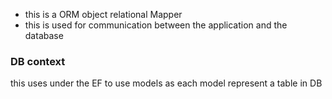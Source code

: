 
- this is a ORM object relational Mapper 
- this is used for communication between the application and the database

### DB context 
this uses under the EF to use models as each model represent a table in DB